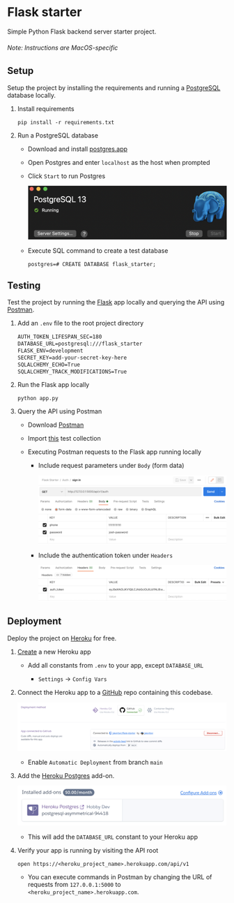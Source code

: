 # Flask starter
Simple Python Flask backend server starter project.

###### _Note: Instructions are MacOS-specific_

## Setup

Setup the project by installing the requirements and running a [PostgreSQL](https://www.postgresql.org/) database locally.

1. Install requirements

    ```
    pip install -r requirements.txt
    ```

2. Run a PostgreSQL database

    * Download and install [postgres.app](https://postgresapp.com/)

    * Open Postgres and enter `localhost` as the host when prompted

    * Click `Start` to run Postgres

        ![alt text](docs/postgres-app-running.png)

    * Execute SQL command to create a test database

        ```
        postgres=# CREATE DATABASE flask_starter;
        ```

## Testing

Test the project by running the [Flask](https://flask.palletsprojects.com/en/2.0.x/) app locally and querying the API using [Postman](https://www.postman.com/).

1. Add an `.env` file to the root project directory

    ```
    AUTH_TOKEN_LIFESPAN_SEC=180
    DATABASE_URL=postgresql:///flask_starter
    FLASK_ENV=development
    SECRET_KEY=add-your-secret-key-here
    SQLALCHEMY_ECHO=True
    SQLALCHEMY_TRACK_MODIFICATIONS=True
    ```

2. Run the Flask app locally

    ```
    python app.py
    ```
3. Query the API using Postman

    * Download [Postman](https://www.postman.com/downloads/)

    * Import [this](docs/flask_starter.postman_collection.json) test collection

    * Executing Postman requests to the Flask app running locally

        * Include request parameters under `Body` (form data)

            ![alt text](docs/postman-request-body.png)

        * Include the authentication token under `Headers`

            ![alt text](docs/postman-request-headers.png)

## Deployment

Deploy the project on [Heroku](https://heroku.com) for free.

1. [Create](https://dashboard.heroku.com/new-app) a new Heroku app

    * Add all constants from `.env` to your app, except `DATABASE_URL`

        * `Settings` -> `Config Vars`

2. Connect the Heroku app to a [GitHub](https://github.com/) repo containing this codebase.

    ![alt text](docs/heroku-connect-github.png)

    * Enable `Automatic Deployment` from branch `main`

3. Add the [Heroku Postgres](https://elements.heroku.com/addons/heroku-postgresql) add-on.

    ![alt text](docs/heroku-postgres-addon.png)

    * This will add the `DATABASE_URL` constant to your Heroku app

4. Verify your app is running by visiting the API root

    ```
    open https://<heroku_project_name>.herokuapp.com/api/v1
    ```

    * You can execute commands in Postman by changing the URL of requests from `127.0.0.1:5000` to `<heroku_project_name>.herokuapp.com`.
